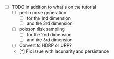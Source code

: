 -  [ ] TODO in addition to what's on the tutorial
    - [ ] perlin noise generation
        - [ ] for the 1nd dimension
        - [ ] and the 3rd dimension
    - [ ] poisson disk sampling 
        - [ ] for the 2nd dimension
        - [ ] and the 3rd dimension
    - [ ] Convert to HDRP or URP?
    - [*] Fix issue with lacunarity and persistance
